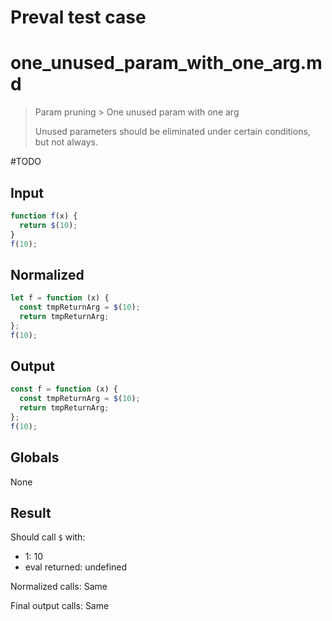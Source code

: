 # Preval test case

# one_unused_param_with_one_arg.md

> Param pruning > One unused param with one arg
>
> Unused parameters should be eliminated under certain conditions, but not always.

#TODO

## Input

`````js filename=intro
function f(x) {
  return $(10);
}
f(10);
`````

## Normalized

`````js filename=intro
let f = function (x) {
  const tmpReturnArg = $(10);
  return tmpReturnArg;
};
f(10);
`````

## Output

`````js filename=intro
const f = function (x) {
  const tmpReturnArg = $(10);
  return tmpReturnArg;
};
f(10);
`````

## Globals

None

## Result

Should call `$` with:
 - 1: 10
 - eval returned: undefined

Normalized calls: Same

Final output calls: Same
